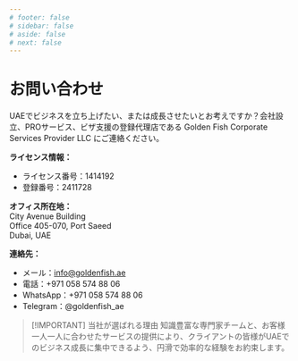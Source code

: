 ```yaml
---
# footer: false
# sidebar: false
# aside: false
# next: false
---
```


<!-- <p>
  <img src="/img/Logo.avif" alt="ロゴ" width="100" height="100" style="margin-left: 50%;">
</p> -->

# お問い合わせ

UAEでビジネスを立ち上げたい、または成長させたいとお考えですか？会社設立、PROサービス、ビザ支援の登録代理店である Golden Fish Corporate Services Provider LLC にご連絡ください。

**ライセンス情報：**

- ライセンス番号：1414192
- 登録番号：2411728

**オフィス所在地：**  
City Avenue Building  
Office 405-070, Port Saeed  
Dubai, UAE

**連絡先：**

- メール：info@goldenfish.ae
- 電話：+971 058 574 88 06
- WhatsApp：+971 058 574 88 06
- Telegram：@goldenfish_ae

<!-- WhatsApp us at [+971 058 574 88 06](https://wa.me/message/KDLD4FZVW7EUC1)
Telegram us at [@goldenfish_ae](https://t.me/goldenfish_ae) -->

> [!IMPORTANT] 当社が選ばれる理由
> 知識豊富な専門家チームと、お客様一人一人に合わせたサービスの提供により、クライアントの皆様がUAEでのビジネス成長に集中できるよう、円滑で効率的な経験をお約束します。